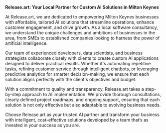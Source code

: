 **Release.art: Your Local Partner for Custom AI Solutions in Milton Keynes**

At Release.art, we are dedicated to empowering Milton Keynes businesses with affordable, tailored AI solutions that streamline operations, enhance customer engagement, and drive growth. As a local software consultancy, we understand the unique challenges and ambitions of businesses in the area, from SMEs to established companies looking to harness the power of artificial intelligence.

Our team of experienced developers, data scientists, and business strategists collaborate closely with clients to create custom AI applications designed to deliver practical results. Whether it's automating repetitive tasks, refining customer service through intelligent chatbots, or leveraging predictive analytics for smarter decision-making, we ensure that each solution aligns perfectly with the client's objectives and budget.

With a commitment to quality and transparency, Release.art takes a step-by-step approach to AI implementation. We provide thorough consultations, clearly defined project roadmaps, and ongoing support, ensuring that each solution is not only effective but also adaptable to evolving business needs.

Choose Release.art as your trusted AI partner and transform your business with intelligent, cost-effective solutions developed by a team that’s as invested in your success as you are.